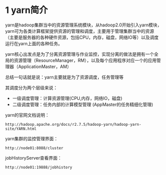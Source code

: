 # 1 yarn简介
yarn是hadoop集群当中的资源管理系统模块，从hadoop2.0开始引入yarn模块，yarn可为各类计算框架提供资源的管理和调度，主要用于管理集群当中的资源（主要是服务器的各种硬件资源，包括CPU，内存，磁盘，网络IO等）以及调度运行在yarn上面的各种任务。

yarn核心出发点是为了分离资源管理与作业监控，实现分离的做法是拥有一个全局的资源管理（ResourceManager，RM），以及每个应用程序对应一个的应用管理器（ApplicationMaster，AM）

总结一句话就是说：yarn主要就是为了资源调度，任务管理等

其调度分为两个层级来说：
- 一级调度管理：计算资源管理(CPU,内存，网络IO，磁盘)
- 二级调度管理：任务内部的计算模型管理 (AppMaster的任务精细化管理)

yarn的官网文档说明：
```
http://hadoop.apache.org/docs/r2.7.5/hadoop-yarn/hadoop-yarn-site/YARN.html
```

yarn集群的监控管理界面：
```
http://node01:8088/cluster
```

jobHistoryServer查看界面：
```
http://node01:19888/jobhistory
```